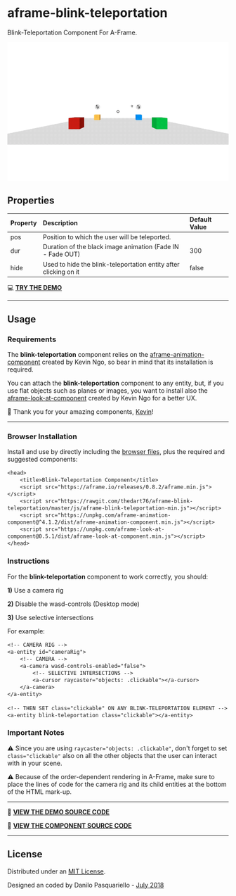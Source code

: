 # aframe-blink-teleportation

Blink-Teleportation Component For A-Frame.

![](https://github.com/thedart76/aframe-blink-teleportation/blob/master/aframe-blink-teleportation.gif)

## Properties

| Property     | Description                                                      | Default Value |
| :----------- | :--------------------------------------------------------------- | :------------ |
| pos          | Position to which the user will be teleported.                   |               |
| dur          | Duration of the black image animation (Fade IN - Fade OUT)       | 300           |
| hide         | Used to hide the blink-teleportation entity after clicking on it | false         |

💻 [**TRY THE DEMO**](https://thedart76.github.io/aframe-blink-teleportation/ "**TRY THE DEMO**")

------------

## Usage

### Requirements

The **blink-teleportation** component relies on the [aframe-animation-component](https://github.com/ngokevin/kframe/tree/master/components/animation/ "aframe-animation-component") created by Kevin Ngo, so bear in mind that its installation is required.

You can attach the **blink-teleportation** component to any entity, but, if you use flat objects such as planes or images, you want to install also the [aframe-look-at-component](https://github.com/ngokevin/kframe/tree/master/components/look-at/ "aframe-look-at-component") created by Kevin Ngo for a better UX.

🙏 Thank you for your amazing components, [Kevin](https://github.com/ngokevin "Kevin")!

------------

### Browser Installation

Install and use by directly including the [browser files](https://github.com/thedart76/aframe-blink-teleportation/tree/master/js "browser files"), plus the required and suggested components:

	<head>
	    <title>Blink-Teleportation Component</title>
	    <script src="https://aframe.io/releases/0.8.2/aframe.min.js"></script>
	    <script src="https://rawgit.com/thedart76/aframe-blink-teleportation/master/js/aframe-blink-teleportation-min.js"></script>
	    <script src="https://unpkg.com/aframe-animation-component@^4.1.2/dist/aframe-animation-component.min.js"></script>
	    <script src="https://unpkg.com/aframe-look-at-component@0.5.1/dist/aframe-look-at-component.min.js"></script>
	</head>

### Instructions

For the **blink-teleportation** component to work correctly, you should:

**1)** Use a camera rig

**2)** Disable the wasd-controls (Desktop mode)

**3)** Use selective intersections

For example:

	<!-- CAMERA RIG -->
	<a-entity id="cameraRig">
	    <!-- CAMERA -->
	    <a-camera wasd-controls-enabled="false">
	        <!-- SELECTIVE INTERSECTIONS -->
	        <a-cursor raycaster="objects: .clickable"></a-cursor>
	    </a-camera>
	</a-entity>

	<!-- THEN SET class="clickable" ON ANY BLINK-TELEPORTATION ELEMENT -->
	<a-entity blink-teleportation class="clickable"></a-entity>

### Important Notes

⚠️ Since you are using `raycaster="objects: .clickable"`, don't forget to set `class="clickable"` also on all the other objects that the user can interact with in your scene.

⚠️ Because of the order-dependent rendering in A-Frame, make sure to place the lines of code for the camera rig and its child entities at the bottom of the HTML mark-up.

------------

👀 [**VIEW THE DEMO SOURCE CODE**](https://github.com/thedart76/aframe-blink-teleportation/blob/master/index.html "**VIEW THE DEMO SOURCE CODE**")


👀 [**VIEW THE COMPONENT SOURCE CODE**](https://github.com/thedart76/aframe-blink-teleportation/blob/master/js/aframe-blink-teleportation.js "**VIEW THE COMPONENT SOURCE CODE**")

------------

## License

Distributed under an [MIT License](https://github.com/thedart76/aframe-blink-teleportation/blob/master/LICENSE "MIT License").

Designed an coded by Danilo Pasquariello - [July 2018](https://twitter.com/theDart76/status/1019581230013206529 "July 2018")
